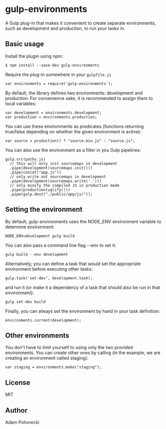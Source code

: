 # gulp-environments

A Gulp plug-in that makes it convenient to create separate environments, such as development and production, to run your tasks in.

## Basic usage

Install the plugin using npm:

    $ npm install --save-dev gulp-environments

Require the plug-in somewhere in your `gulpfile.js`

    var environments = require('gulp-environments');

By default, the library defines two environments: development and production. For convenience sake, it is recommended to assign them to local variables:

    var development = environments.development;
    var production = environments.production;

You can use these environments as predicates (functions returning true/false depending on whether the given environment is active):

    var source = production() ? "source.min.js" : "source.js";

You can also use the environment as a filter in you Gulp pipelines:

    gulp.src(paths.js)
      // this will only init sourcemaps in development
      .pipe(development(sourcemaps.init()))
      .pipe(concat("app.js"))
      // only write out sourcemaps in development
      .pipe(development(sourcemaps.write('.')))
      // only minify the compiled JS in production mode
      .pipe(production(uglify()))
      .pipe(gulp.dest("./public/app/js/"));
  
## Setting the environment

By default, gulp-environments uses the NODE_ENV environment variable to determine environment:

    NODE_ENV=development gulp build

You can also pass a command line flag --env to set it:

    gulp build --env development

Alternatively, you can define a task that would set the appropriate environment before executing other tasks:

    gulp.task('set-dev', development.task);

and run it (or make it a dependency of a task that should also be run in that environment):

    gulp set-dev build

Finally, you can always set the environment by hand in your task definition:

    environments.current(development);

## Other environments

You don't have to limit yourself to using only the two provided environments. You can create other ones by calling (in the example, we are creating an environment called staging):

    var staging = environments.make("staging");

## License

MIT

## Author

Adam Pohorecki
